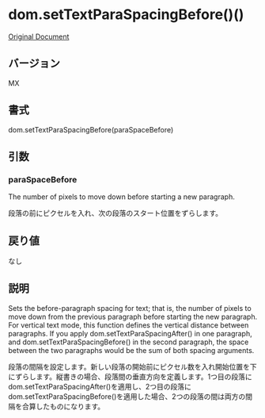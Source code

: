 # dom.setTextParaSpacingBefore()()

[Original Document](http://help.adobe.com/en_US/fireworks/cs/extend/WS5b3ccc516d4fbf351e63e3d1183c94856c-78a3.html)

## バージョン

MX

## 書式

dom.setTextParaSpacingBefore(paraSpaceBefore)

## 引数

### paraSpaceBefore

The number of pixels to move down before starting a new paragraph.

段落の前にピクセルを入れ、次の段落のスタート位置をずらします。

## 戻り値

なし

## 説明

Sets the before-paragraph spacing for text; that is, the number of pixels to move down from the previous paragraph before starting the new paragraph. For vertical text mode, this function defines the vertical distance between paragraphs. If you apply dom.setTextParaSpacingAfter() in one paragraph, and dom.setTextParaSpacingBefore() in the second paragraph, the space between the two paragraphs would be the sum of both spacing arguments.

段落の間隔を設定します。新しい段落の開始前にピクセル数を入れ開始位置を下にずらします。縦書きの場合、段落間の垂直方向を定義します。1つ目の段落にdom.setTextParaSpacingAfter()を適用し、2つ目の段落にdom.setTextParaSpacingBefore()を適用した場合、2つの段落の間は両方の間隔を合算したものになります。
